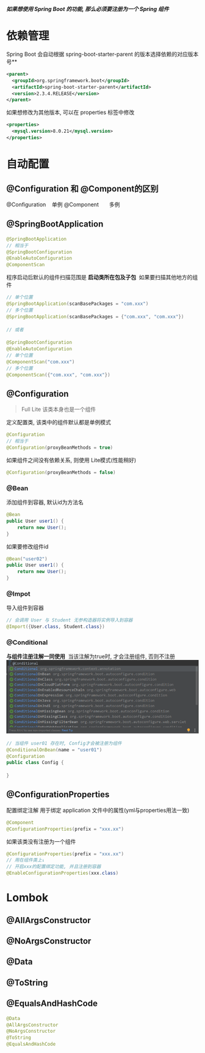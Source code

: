 _**如果想使用 Spring Boot 的功能, 那么必须要注册为一个 Spring 组件**_
# 依赖管理 
Spring Boot 会自动根据 spring-boot-starter-parent 的版本选择依赖的对应版本号**
```xml
<parent>
  <groupId>org.springframework.boot</groupId>
  <artifactId>spring-boot-starter-parent</artifactId>
  <version>2.3.4.RELEASE</version>
</parent>
```
如果想修改为其他版本, 可以在 properties 标签中修改
```xml
<properties>
  <mysql.version>8.0.21</mysql.version>
</properties>
```
# 自动配置
## @Configuration 和 @Component的区别
@Configuration    单例
@Component       多例
## @SpringBootApplication
```java
@SpringBootApplication
// 相当于
@SpringBootConfiguration
@EnableAutoConfiguration
@ComponentScan
```
程序启动后默认的组件扫描范围是 **启动类所在包及子包** 
如果要扫描其他地方的组件
```java
// 单个位置
@SpringBootApplication(scanBasePackages = "com.xxx")
// 多个位置
@SpringBootApplication(scanBasePackages = {"com.xxx", "com.xxx"})

// 或者

@SpringBootConfiguration
@EnableAutoConfiguration
// 单个位置
@ComponentScan("com.xxx")
// 多个位置
@ComponentScan({"com.xxx", "com.xxx"})
```
## @Configuration
> Full Lite
> 该类本身也是一个组件

定义配置类, 该类中的组件默认都是单例模式
```java
@Configuration
// 相当于
@Configuration(proxyBeanMethods = true)
```
如果组件之间没有依赖关系, 则使用 Lite模式(性能稍好)
```java
@Configuration(proxyBeanMethods = false)
```
### @Bean
添加组件到容器, 默认id为方法名
```java
@Bean
public User user1() {
    return new User();
}
```
如果要修改组件id
```java
@Bean("user02")
public User user1() {
    return new User();
}
```
### @Impot
导入组件到容器
```java
// 会调用 User 与 Student 无参构造器将实例导入到容器
@Import({User.class, Student.class})
```
### @Conditional
**与组件注册注解一同使用** 
当该注解为true时, 才会注册组件, 否则不注册
**![image.png](SpringBoot基础.assets/1613913925036-28a4e6e1-f7e3-4056-b6e9-f59a68a48bb1.png)**
```java
// 当组件 user01 存在时, Config才会被注册为组件
@ConditionalOnBean(name = "user01")
@Configuration
public class Config {
    
}
```
## @ConfigurationProperties
配置绑定注解
用于绑定 application 文件中的属性(yml与properties用法一致)
```java
@Component
@ConfigurationProperties(prefix = "xxx.xx")
```
如果该类没有注册为一个组件
```java
@ConfigurationProperties(prefix = "xxx.xx")
// 用在组件类上↓
// 开启xxx的配置绑定功能, 并且注册到容器
@EnableConfigurationProperties(xxx.class)
```
# Lombok
## @AllArgsConstructor
## @NoArgsConstructor
## @Data
## @ToString
## @EqualsAndHashCode
```java
@Data
@AllArgsConstructor
@NoArgsConstructor
@ToString
@EqualsAndHashCode
```


